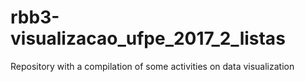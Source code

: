 # rbb3-visualizacao_ufpe_2017_2_listas
Repository with a compilation of some activities on data visualization
